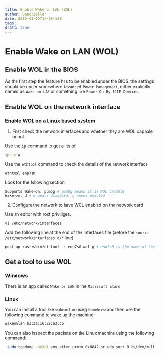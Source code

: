 ```yaml
---
title: Enable Wake on LAN (WOL)
author: GaborZeller
date: 2025-01-05T14-09-14Z
tags:
draft: true
---
```


# Enable Wake on LAN (WOL)

## Enable WOL in the BIOS

As the first step the feature has to be enabled under the BIOS, the settings should be under somewhere `Advanced Power Management`, either explicitly named as `Wake on LAN` or something like `Power On By PCIE Devices`.

## Enable WOL on the network interface

### Enable WOL on a Linux based system

1. First check the network interfaces and whether they are WOL capable or not.

Use the `ip` command to get a lits of 

```sh
ip -c a
```
Use the `ethtool` command to check the details of the network interface

```sh
ethtool enp7s0
```

Look for the following section:

```sh
Supports Wake-on: pumbg # pumbg means it is WOL capable
Wake-on: d # d means disabled, g means enabled
```

2. Configure the network to have WOL enabled on the network card

Use an editor with root priviliges.

```sh
vi /etc/network/interfaces
```

Add the following line at the end of the interfaces file (before the `source /etc/network/interfaces.d/*` line)

```sh
post-up /usr/sbin/ethtool -s enp7s0 wol g # enp7s0 is the name of the interface in this example
```

## Get a tool to use WOL

### Windows

There is an app called `Wake on LAN` in the `Microsoft store`

### Linux

You can install a tool like `wakeonlan` using `homebrew` and then use the following command to wake up the machine:

```sh
wakeonlan b3:3a:16:29:a3:c5
```

You can also inspect the packets on the Linux machine using the following command:

```sh
 sudo tcpdump -nxXei any ether proto 0x0842 or udp port 9 2>/dev/null
```
